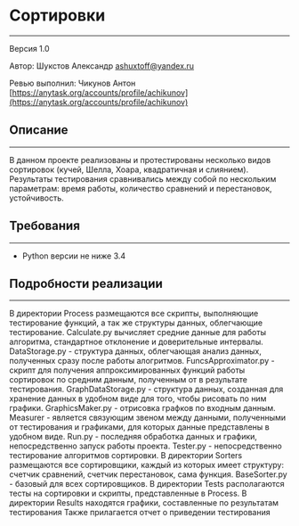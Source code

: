 # Сортировки
***
Версия 1.0

Автор: Шукстов Александр [ashuxtoff@yandex.ru](ashuxtoff@yandex.ru)

Ревью выполнил: Чикунов Антон [https://anytask.org/accounts/profile/achikunov](https://anytask.org/accounts/profile/achikunov)

## Описание
***
В данном проекте реализованы и протестированы несколько видов сортировок (кучей, Шелла, Хоара, квадратичная и слиянием). Результаты тестирования сравнивались между собой по нескольким параметрам: время работы, количество сравнений и перестановок, устойчивость.

## Требования
***
* Python версии не ниже 3.4

## Подробности реализации
***
В директории Process размещаются все скрипты, выполняющие тестирование функций, а так же структуры данных, облегчающие тестирование. Calculate.py вычисляет средние данные для работы алгоритма, стандартное отклонение и доверительные интервалы. DataStorage.py - структура данных, облегчающая анализ данных, полученных сразу после работы алогритмов. FuncsApproximator.py - скрипт для получения аппроксимированных функций работы сортировок по средним данным, полученным от в результате тестирования. GraphDataStorage.py - структура данных, созданная для хранение данных в удобном виде для того, чтобы рисовать по ним графики. GraphicsMaker.py - отрисовка графков по входным данным. Measurer - является связующим звеном между данными, полученными от тестирования и графиками, для которых данные представлены в удобном виде. Run.py - последняя обработка данных и графики, непосредственно запуск работы проекта. Tester.py - непосредственно тестирование алгоритмов сортировки.
В директории Sorters размещаются все сортировщики, каждый из которых имеет структуру: счетчик сравнений, счетчик перестановок, сама функция. BaseSorter.py - базовый для всех сортировщиков.
В директории Tests располагаются тесты на сортировки и скрипты, представленные в Process.
В директории Results находятся графики, составленные по результатам тестирования
Также прилагается отчет о приведении тестирования